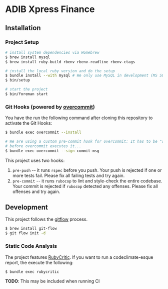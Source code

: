 # ADIB Xpress Finance

## Installation

### Project Setup

```sh
# install system dependencies via Homebrew
$ brew install mysql
$ brew install ruby-build rbenv rbenv-readline rbenv-ctags

# install the local ruby version and do the setup
$ bundle install --with mysql # We only use MySQL in development (MS SQL in production)
$ bin/setup

# start the project
$ bin/foreman start
```

### Git Hooks (powered by [overcommit](https://github.com/brigade/overcommit))

You have the run the following command after cloning this repository to activate the Git Hooks:

```sh
$ bundle exec overcommit --install

# We are using a custom pre-commit hook for overcommit: It has to be "signed"
# before overcommit executes it...
$ bundle exec overcommit --sign commit-msg
```

This project uses two hooks:

1. `pre-push` -- it runs `rspec` before you push. Your push is rejected if one or more tests fail. Please fix all failing tests and try again.
2. `pre-commit` -- it runs `rubocop` to lint and style-check the entire codebase. Your commit is rejected if `rubocop` detected any offenses. Please fix all offenses and try again.

## Development

This project follows the [gitflow](https://github.com/nvie/gitflow) process.

```sh
$ brew install git-flow
$ git flow init -d
```

### Static Code Analysis

The project features [RubyCritic](https://github.com/whitesmith/rubycritic). If you want to run a codeclimate-esque report, the execute the following:

```sh
$ bundle exec rubycritic
```

**TODO**: This may be included when running CI
